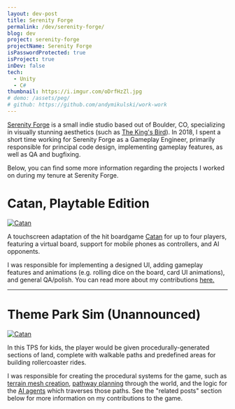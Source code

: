 ```yaml
---
layout: dev-post
title: Serenity Forge
permalink: /dev/serenity-forge/
blog: dev
project: serenity-forge
projectName: Serenity Forge
isPasswordProtected: true
isProject: true
inDev: false
tech:
  - Unity
  - C#
thumbnail: https://i.imgur.com/oDrfHzZl.jpg
# demo: /assets/peg/
# github: https://github.com/andymikulski/work-work
---
```



[Serenity Forge](https://serenityforge.com/) is a small indie studio based out of Boulder, CO, specializing in visually stunning aesthetics (such as [The King's Bird](https://store.steampowered.com/app/812550/The_Kings_Bird/)). In 2018, I spent a short time working for Serenity Forge as a Gameplay Engineer, primarily responsible for principal code design, implementing gameplay features, as well as QA and bugfixing.

Below, you can find some more information regarding the projects I worked on during my tenure at Serenity Forge.


# Catan, Playtable Edition

[![Catan](https://i.imgur.com/beah5JIl.jpg)](/dev/serenity-forge/catan/)

A touchscreen adaptation of the hit boardgame [Catan](https://en.wikipedia.org/wiki/Catan) for up to four players, featuring a virtual board, support for mobile phones as controllers, and AI opponents.

I was responsible for implementing a designed UI, adding gameplay features and animations (e.g. rolling dice on the board, card UI animations), and general QA/polish. You can read more about my contributions [here.](/dev/serenity-forge/catan/)

---


# Theme Park Sim (Unannounced)

[![Catan](https://i.imgur.com/v9cVqxDl.jpg)](/dev/serenity-forge/terrain/)


In this TPS for kids, the player would be given procedurally-generated sections of land, complete with walkable paths and predefined areas for building rollercoaster rides.

I was responsible for creating the procedural systems for the game, such as [terrain mesh creation](/dev/serenity-forge/terrain/), [pathway planning](/dev/serenity-forge/paths-n-plots/) through the world, and the logic for the [AI agents](/dev/serenity-forge/ai/) which traverses those paths. See the "related posts" section below for more information on my contributions to the game.

